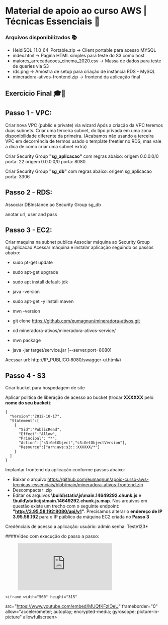 # Material de apoio ao curso AWS | Técnicas Essenciais 🙂

### Arquivos disponibilizados 📚
 
 - HeidiSQL_11.0_64_Portable.zip -> Client portable para acesso MYSQL
 - index.html -> Página HTML simples para teste do S3 como host
 - maiores_arrecadacoes_cinema_2020.csv -> Massa de dados para teste de queries via S3
 - rds.png -> Amostra de setup para criação de instância RDS - MySQL
 - mineradora-ativos-frontend.zip -> frontend da aplicação final
 
 
## Exercicio Final 🎓🤘

## Passo 1 - VPC:

Criar nova VPC (public e private) via wizard
Após a criação da VPC teremos duas subnets. Criar uma terceira subnet, do tipo privada em uma zona disponibilidade diferente da primeira. (Acabamos não usando a terceira VPC em decorrência de termos usado o template freetier no RDS, mas vale a dica de como criar uma subnet extra)

Criar Security Group **"sg_aplicacao"** com regras abaixo:
origem 0.0.0.0/0	 porta: 22
origem 0.0.0.0/0	 porta: 8080

Criar Security Group **"sg_db"** com regras abaixo:
origem sg_aplicacao	 porta: 3306


## Passo 2 - RDS: 
Associar DBInstance ao Security Group sg_db

anotar url, user and pass

## Passo 3 - EC2:
Criar maquina na subnet publica
Associar máquina ao Security Group sg_aplicacao
Acessar máquina e instalar aplicação seguindo os passos abaixo:

- sudo pt-get update
- sudo apt-get upgrade

- sudo apt install default-jdk
- java -version

- sudo apt-get -y install maven
- mvn -version

- git clone https://github.com/eumagnun/mineradora-ativos.git

- cd mineradora-ativos/mineradora-ativos-service/

- mvn package

- java -jar target/service.jar [--server.port=8080]


Acessar url:
http://IP_PUBLICO:8080/swagger-ui.html#/


## Passo 4 - S3

Criar bucket para hospedagem de site

Aplicar politica de liberação de acesso ao bucket (trocar **XXXXXX** pelo **nome do seu bucket**):

```
{
  "Version":"2012-10-17",
  "Statement":[
    {
      "Sid":"PublicRead",
      "Effect":"Allow",
      "Principal": "*",
      "Action":["s3:GetObject","s3:GetObjectVersion"],
      "Resource":["arn:aws:s3:::XXXXXX/*"]
    }
  ]
}
```


Implantar frontend da aplicação conforme passos abaixo:

- Baixar o arquivo https://github.com/eumagnun/apoio-curso-aws-tecnicas-essenciais/blob/main/mineradora-ativos-frontend.zip
- Descompactar .zip
- Editar os arquivos **\build\static\js\main.14649292.chunk.js** e **\build\static\js\main.14649292.chunk.js.map**. Nos arquivos em questão existe um trecho com o seguinte endpoint: **"http://3.95.58.192:8080/api/v1"**. Precisamos alterar o **endereço de IP 3.95.58.192** para o IP púiblico da máquina EC2 criada no **Passo 3**


Credênciais de acesso a aplicação:
usuário: admin
senha: Teste123*

####Video com execução do passo a passo:

<!-- blank line -->
<figure class="video_container">
  <iframe src="https://www.youtube.com/embed/MPjn5D5bhO0" frameborder="0" allowfullscreen="true"> </iframe>
</figure>
<!-- blank line -->

    <iframe width="560" height="315"
src="https://www.youtube.com/embed/MUQfKFzIOeU" 
frameborder="0" 
allow="accelerometer; autoplay; encrypted-media; gyroscope; picture-in-picture" 
allowfullscreen></iframe>
